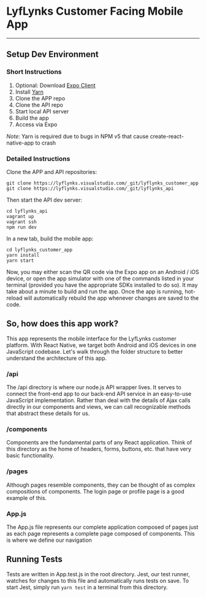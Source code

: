 # LyfLynks Customer Facing Mobile App
-----------------------------------

## Setup Dev Environment

### Short Instructions

1. Optional: Download [Expo Client](https://expo.io/tools)
2. Install [Yarn](https://yarnpkg.com/en/docs/install)
3. Clone the APP repo
4. Clone the API repo
5. Start local API server
6. Build the app
7. Access via Expo

*Note:* Yarn is required due to bugs in NPM v5 that cause create-react-native-app to crash

### Detailed Instructions

Clone the APP and API repositories:
```
git clone https://lyflynks.visualstudio.com/_git/lyflynks_customer_app
git clone https://lyflynks.visualstudio.com/_git/lyflynks_api
```

Then start the API dev server:
```
cd lyflynks_api
vagrant up
vagrant ssh
npm run dev
```

In a new tab, build the mobile app:
```
cd lyflynks_customer_app
yarn install
yarn start
```

Now, you may either scan the QR code via the Expo app on an Android / iOS device,
or open the app simulator with one of the commands listed in your terminal (provided
you have the appropriate SDKs installed to do so). It may take about a minute
to build and run the app. Once the app is running, hot-reload will automatically
rebuild the app whenever changes are saved to the code.

## So, how does this app work?

This app represents the mobile interface for the LyfLynks customer platform.
With React Native, we target both Android and iOS devices in one JavaScript
codebase. Let's walk through the folder structure to better understand the
architecture of this app.

### /api
The /api directory is where our node.js API wrapper lives. It serves to connect
the front-end app to our back-end API service in an easy-to-use JavaScript
implementation. Rather than deal with the details of Ajax calls directly in our
components and views, we can call recognizable methods that abstract these details
for us.

### /components
Components are the fundamental parts of any React application. Think of this directory
as the home of headers, forms, buttons, etc. that have very basic functionality.

### /pages
Although pages resemble components, they can be thought of as complex compositions of
components. The login page or profile page is a good example of this.

### App.js
The App.js file represents our complete application composed of pages just as
each page represents a complete page composed of components. This is where we define
our navigation

## Running Tests
Tests are written in App.test.js in the root directory. Jest, our test runner,
watches for changes to this file and automatically runs tests on save. To start Jest,
simply run `yarn test` in a terminal from this directory.

